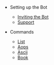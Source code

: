 - Setting up the Bot
  - [Inviting the Bot](invitation.md)
  - [Support](support.md)

- Commands
  - [List](showcase.md)
  - [Aops](cog1.md)
  - [Ascii](cog2.md)
  - [Book](cog3.md)
